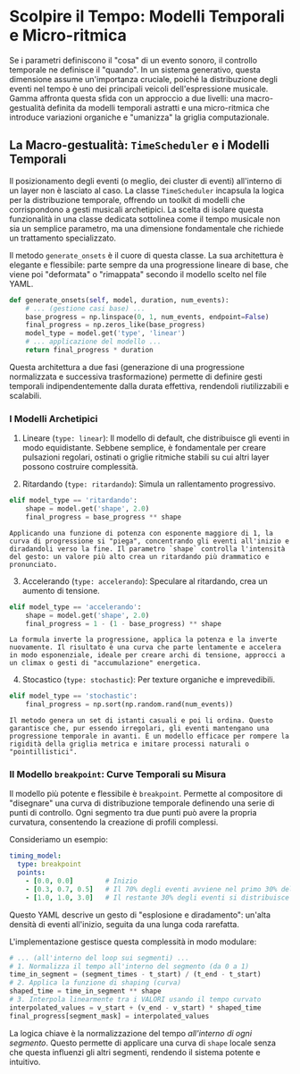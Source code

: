 # Scolpire il Tempo: Modelli Temporali e Micro-ritmica

Se i parametri definiscono il "cosa" di un evento sonoro, il controllo temporale ne definisce il "quando". In un sistema generativo, questa dimensione assume un'importanza cruciale, poiché la distribuzione degli eventi nel tempo è uno dei principali veicoli dell'espressione musicale. Gamma affronta questa sfida con un approccio a due livelli: una macro-gestualità definita da modelli temporali astratti e una micro-ritmica che introduce variazioni organiche e "umanizza" la griglia computazionale.

## La Macro-gestualità: `TimeScheduler` e i Modelli Temporali

Il posizionamento degli eventi (o meglio, dei cluster di eventi) all'interno di un layer non è lasciato al caso. La classe `TimeScheduler` incapsula la logica per la distribuzione temporale, offrendo un toolkit di modelli che corrispondono a gesti musicali archetipici. La scelta di isolare questa funzionalità in una classe dedicata sottolinea come il tempo musicale non sia un semplice parametro, ma una dimensione fondamentale che richiede un trattamento specializzato.

Il metodo `generate_onsets` è il cuore di questa classe. La sua architettura è elegante e flessibile: parte sempre da una progressione lineare di base, che viene poi "deformata" o "rimappata" secondo il modello scelto nel file YAML.

```python
def generate_onsets(self, model, duration, num_events):
    # ... (gestione casi base) ...
    base_progress = np.linspace(0, 1, num_events, endpoint=False)
    final_progress = np.zeros_like(base_progress)
    model_type = model.get('type', 'linear')
    # ... applicazione del modello ...
    return final_progress * duration
```

Questa architettura a due fasi (generazione di una progressione normalizzata e successiva trasformazione) permette di definire gesti temporali indipendentemente dalla durata effettiva, rendendoli riutilizzabili e scalabili.

### I Modelli Archetipici

1.  Lineare (`type: linear`): Il modello di default, che distribuisce gli eventi in modo equidistante. Sebbene semplice, è fondamentale per creare pulsazioni regolari, ostinati o griglie ritmiche stabili su cui altri layer possono costruire complessità.

2.  Ritardando (`type: ritardando`): Simula un rallentamento progressivo.
```python
elif model_type == 'ritardando':
    shape = model.get('shape', 2.0)
    final_progress = base_progress ** shape
```
    Applicando una funzione di potenza con esponente maggiore di 1, la curva di progressione si "piega", concentrando gli eventi all'inizio e diradandoli verso la fine. Il parametro `shape` controlla l'intensità del gesto: un valore più alto crea un ritardando più drammatico e pronunciato.

3.  Accelerando (`type: accelerando`): Speculare al ritardando, crea un aumento di tensione.
```python
elif model_type == 'accelerando':
    shape = model.get('shape', 2.0)
    final_progress = 1 - (1 - base_progress) ** shape
```
    La formula inverte la progressione, applica la potenza e la inverte nuovamente. Il risultato è una curva che parte lentamente e accelera in modo esponenziale, ideale per creare archi di tensione, approcci a un climax o gesti di "accumulazione" energetica.

4.  Stocastico (`type: stochastic`): Per texture organiche e imprevedibili.
```python
elif model_type == 'stochastic':
    final_progress = np.sort(np.random.rand(num_events))
```
    Il metodo genera un set di istanti casuali e poi li ordina. Questo garantisce che, pur essendo irregolari, gli eventi mantengano una progressione temporale in avanti. È un modello efficace per rompere la rigidità della griglia metrica e imitare processi naturali o "pointillistici".

### Il Modello `breakpoint`: Curve Temporali su Misura

Il modello più potente e flessibile è `breakpoint`. Permette al compositore di "disegnare" una curva di distribuzione temporale definendo una serie di punti di controllo. Ogni segmento tra due punti può avere la propria curvatura, consentendo la creazione di profili complessi.

Consideriamo un esempio:
```yaml
timing_model:
  type: breakpoint
  points:
    - [0.0, 0.0]        # Inizio
    - [0.3, 0.7, 0.5]   # Il 70% degli eventi avviene nel primo 30% del tempo (curva concava, ease-out)
    - [1.0, 1.0, 3.0]   # Il restante 30% degli eventi si distribuisce nel 70% del tempo rimanente (curva convessa, ease-in)
```
Questo YAML descrive un gesto di "esplosione e diradamento": un'alta densità di eventi all'inizio, seguita da una lunga coda rarefatta.

L'implementazione gestisce questa complessità in modo modulare:
```python
# ... (all'interno del loop sui segmenti) ...
# 1. Normalizza il tempo all'interno del segmento (da 0 a 1)
time_in_segment = (segment_times - t_start) / (t_end - t_start)
# 2. Applica la funzione di shaping (curva)
shaped_time = time_in_segment ** shape
# 3. Interpola linearmente tra i VALORI usando il tempo curvato
interpolated_values = v_start + (v_end - v_start) * shaped_time
final_progress[segment_mask] = interpolated_values
```
La logica chiave è la normalizzazione del tempo *all'interno di ogni segmento*. Questo permette di applicare una curva di `shape` locale senza che questa influenzi gli altri segmenti, rendendo il sistema potente e intuitivo.
